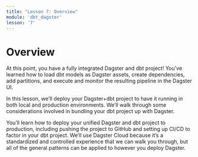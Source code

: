 ```yaml
---
title: "Lesson 7: Overview"
module: 'dbt_dagster'
lesson: '7'
---
```


# Overview

At this point, you have a fully integrated Dagster and dbt project! You’ve learned how to load dbt models as Dagster assets, create dependencies, add partitions, and execute and monitor the resulting pipeline in the Dagster UI.

In this lesson, we’ll deploy your Dagster+dbt project to have it running in both local and production environments. We’ll walk through some considerations involved in bundling your dbt project up with Dagster.

You’ll learn how to deploy your unified Dagster and dbt project to production, including pushing the project to GitHub and setting up CI/CD to factor in your dbt project. We’ll use Dagster Cloud because it’s a standardized and controlled experience that we can walk you through, but all of the general patterns can be applied to however you deploy Dagster.
